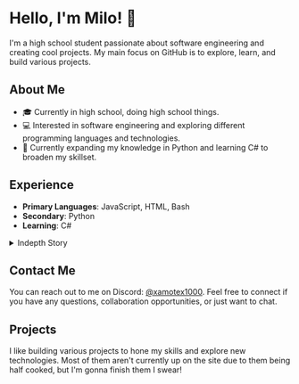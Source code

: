 # Hello, I'm Milo! 👋

I'm a high school student passionate about software engineering and creating cool projects. My main focus on GitHub is to explore, learn, and build various projects.

## About Me

- 🎓 Currently in high school, doing high school things.
- 💻 Interested in software engineering and exploring different programming languages and technologies.
- 🌱 Currently expanding my knowledge in Python and learning C# to broaden my skillset.

## Experience

- **Primary Languages**: JavaScript, HTML, Bash
- **Secondary**: Python
- **Learning**: C#

<details><summary>Indepth Story</summary>

I got into programming at the age of 13 due to me wanting to design my very own game. I started in Unity and quickly became burnt out due to not knowing anything about C#. 
Once I got around to my freshman year in highschool I took a computer programming class which drastically helped ease me into the world of programming. That class taught JavaScript essentials and I immediately became enamored in the possibilities of what I could do. I made several small projects before finally branching out to html because I wanted to make a file sharing website for friends.
After a year or so of nothing new, my uncle who majored in computer science told me about some major performance benefits of Linux, which I immediately installed on my computer because my boot drive was clogged full of windows app data. Since then I've been using Ubuntu, which led me to learning Bash, a scripting language for automation in unix-based environments.
I eventually decided to ease myself into c# by modding [a game I was invested in at the time.](https://www.plateupgame.com/) The moderators of the games modding discord server were incredibly warm and welcoming. Something that not many popular games can say. After almost finishing a mod and then getting burnt out at the final stretch, I took a break from programming as a whole.
During that school year, I befriended a nice group of people. One of those people were super big fans of Valve games and wanted me to work there for the sole reason of wanting a Team Fortress 2 update. This led me to researching the job and finding out that Valve has the exact work environment that I'd want to work in. This set a goal in my mind to get to a point in my early 20's where I'm living in Washington and working at Valve. 
This is where the present day lies, I'm working hard to learn as much as possible until I eventually (hopefully) get a computer engineering degree and apply for a job at Valve.
If anyone wants to reach out with information on anything you think I might want to know, it'd be greatly appreciated.
</details>

## Contact Me

You can reach out to me on Discord: [@xamotex1000](https://discord.com/users/xamotex1000). Feel free to connect if you have any questions, collaboration opportunities, or just want to chat.

## Projects

I like building various projects to hone my skills and explore new technologies. Most of them aren't currently up on the site due to them being half cooked, but I'm gonna finish them I swear!